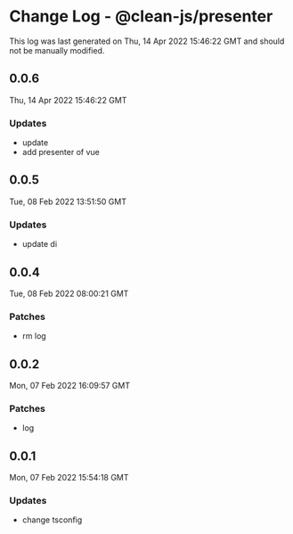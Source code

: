 # Change Log - @clean-js/presenter

This log was last generated on Thu, 14 Apr 2022 15:46:22 GMT and should not be manually modified.

## 0.0.6
Thu, 14 Apr 2022 15:46:22 GMT

### Updates

- update
- add presenter of vue

## 0.0.5
Tue, 08 Feb 2022 13:51:50 GMT

### Updates

- update di

## 0.0.4
Tue, 08 Feb 2022 08:00:21 GMT

### Patches

- rm log

## 0.0.2
Mon, 07 Feb 2022 16:09:57 GMT

### Patches

- log

## 0.0.1
Mon, 07 Feb 2022 15:54:18 GMT

### Updates

- change tsconfig

